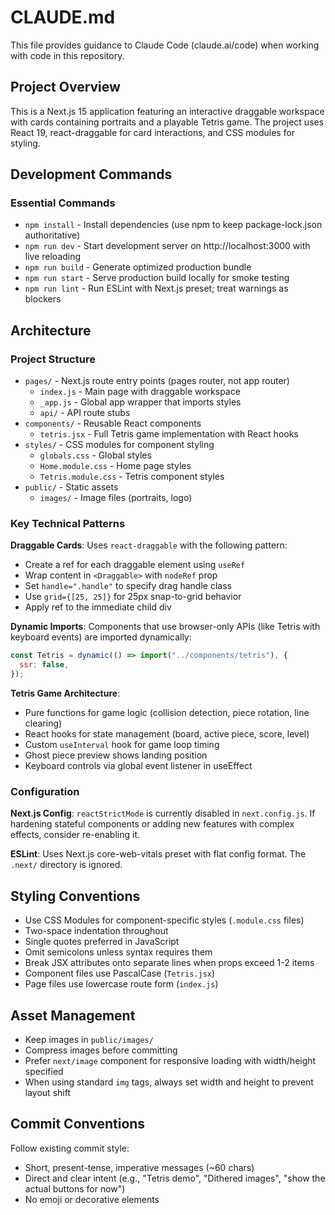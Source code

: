 # CLAUDE.md

This file provides guidance to Claude Code (claude.ai/code) when working with code in this repository.

## Project Overview

This is a Next.js 15 application featuring an interactive draggable workspace with cards containing portraits and a playable Tetris game. The project uses React 19, react-draggable for card interactions, and CSS modules for styling.

## Development Commands

### Essential Commands
- `npm install` - Install dependencies (use npm to keep package-lock.json authoritative)
- `npm run dev` - Start development server on http://localhost:3000 with live reloading
- `npm run build` - Generate optimized production bundle
- `npm run start` - Serve production build locally for smoke testing
- `npm run lint` - Run ESLint with Next.js preset; treat warnings as blockers

## Architecture

### Project Structure
- `pages/` - Next.js route entry points (pages router, not app router)
  - `index.js` - Main page with draggable workspace
  - `_app.js` - Global app wrapper that imports styles
  - `api/` - API route stubs
- `components/` - Reusable React components
  - `tetris.jsx` - Full Tetris game implementation with React hooks
- `styles/` - CSS modules for component styling
  - `globals.css` - Global styles
  - `Home.module.css` - Home page styles
  - `Tetris.module.css` - Tetris component styles
- `public/` - Static assets
  - `images/` - Image files (portraits, logo)

### Key Technical Patterns

**Draggable Cards**: Uses `react-draggable` with the following pattern:
- Create a ref for each draggable element using `useRef`
- Wrap content in `<Draggable>` with `nodeRef` prop
- Set `handle=".handle"` to specify drag handle class
- Use `grid={[25, 25]}` for 25px snap-to-grid behavior
- Apply ref to the immediate child div

**Dynamic Imports**: Components that use browser-only APIs (like Tetris with keyboard events) are imported dynamically:
```javascript
const Tetris = dynamic(() => import("../components/tetris"), {
  ssr: false,
});
```

**Tetris Game Architecture**:
- Pure functions for game logic (collision detection, piece rotation, line clearing)
- React hooks for state management (board, active piece, score, level)
- Custom `useInterval` hook for game loop timing
- Ghost piece preview shows landing position
- Keyboard controls via global event listener in useEffect

### Configuration

**Next.js Config**: `reactStrictMode` is currently disabled in `next.config.js`. If hardening stateful components or adding new features with complex effects, consider re-enabling it.

**ESLint**: Uses Next.js core-web-vitals preset with flat config format. The `.next/` directory is ignored.

## Styling Conventions

- Use CSS Modules for component-specific styles (`.module.css` files)
- Two-space indentation throughout
- Single quotes preferred in JavaScript
- Omit semicolons unless syntax requires them
- Break JSX attributes onto separate lines when props exceed 1-2 items
- Component files use PascalCase (`Tetris.jsx`)
- Page files use lowercase route form (`index.js`)

## Asset Management

- Keep images in `public/images/`
- Compress images before committing
- Prefer `next/image` component for responsive loading with width/height specified
- When using standard `img` tags, always set width and height to prevent layout shift

## Commit Conventions

Follow existing commit style:
- Short, present-tense, imperative messages (~60 chars)
- Direct and clear intent (e.g., "Tetris demo", "Dithered images", "show the actual buttons for now")
- No emoji or decorative elements
